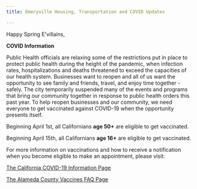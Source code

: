```yaml
---
title: Emeryville Housing, Transportation and COVID Updates

---
```

Happy Spring E'villains,

**COVID Information**

Public Health officials are relaxing some of the restrictions put in place to protect public health during the height of the pandemic, when infection rates, hospitalizations and deaths threatened to exceed the capacities of our health system. Businesses want to reopen and all of us want the opportunity to see family and friends, travel, and enjoy time together - safely. The city temporarily suspended many of the events and programs that bring our community together in response to public health orders this past year. To help reopen businesses and our community, we need everyone to get vaccinated against COVID-19 when the opportunity presents itself.

Beginning April 1st, all Californians **age 50+** are eligible to get vaccinated.

Beginning April 15th, all Californians **age 16+** are eligible to get vaccinated.

For more information on vaccinations and how to receive a notification when you become eligible to make an appointment, please visit:

[The California COVID-19 Information Page](https://covid19.ca.gov/vaccines/)

[The Alameda County Vaccines FAQ Page](https://covid-19.acgov.org/vaccines-faq)